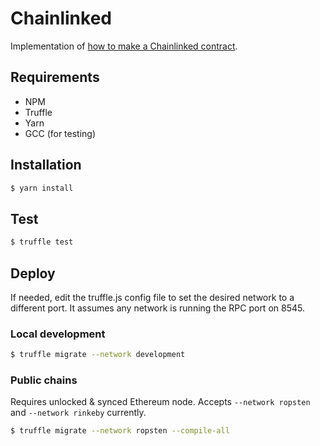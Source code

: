 # Chainlinked

Implementation of [how to make a Chainlinked contract](https://docs.chain.link/docs/getting-started).

## Requirements

- NPM
- Truffle
- Yarn
- GCC (for testing)

## Installation

```bash
$ yarn install
```

## Test

```bash
$ truffle test
```

## Deploy

If needed, edit the truffle.js config file to set the desired network to a different port. It assumes any network is running the RPC port on 8545.

### Local development

```bash
$ truffle migrate --network development
```

### Public chains

Requires unlocked & synced Ethereum node. Accepts `--network ropsten` and `--network rinkeby` currently.

```bash
$ truffle migrate --network ropsten --compile-all
```
